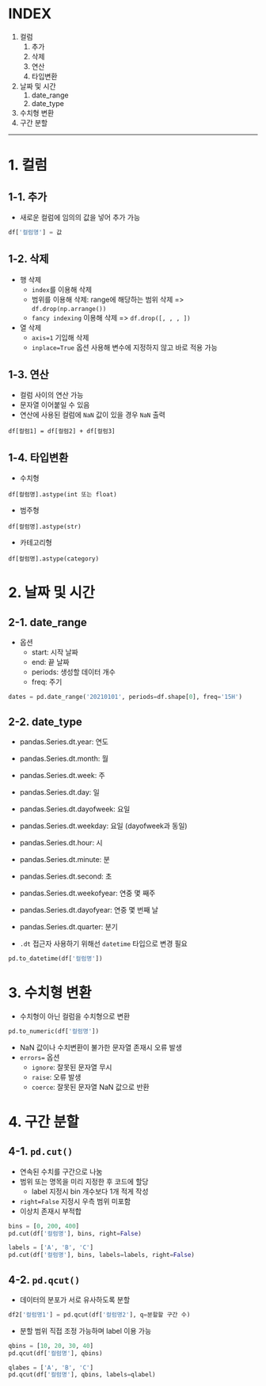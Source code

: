 # INDEX
1. 컬럼
    1. 추가
    2. 삭제
    3. 연산
    4. 타입변환
2. 날짜 및 시간
    1. date_range
    2. date_type
3. 수치형 변환
4. 구간 분할

---
# 1. 컬럼 

## 1-1. 추가
- 새로운 컬럼에 임의의 값을 넣어 추가 가능
```python
df['컬럼명'] = 값
```

## 1-2. 삭제
- 행 삭제
    - `index`를 이용해 삭제
    - 범위를 이용해 삭제: range에 해당하는 범위 삭제 => ```df.drop(np.arrange())```
    - `fancy indexing` 이용해 삭제 => ```df.drop([, , , ])```
- 열 삭제
    - `axis=1` 기입해 삭제
    - `inplace=True` 옵션 사용해 변수에 지정하지 않고 바로 적용 가능
## 1-3. 연산
- 컬럼 사이의 연산 가능
- 문자열 이어붙일 수 있음
- 연산에 사용된 컬럼에 `NaN` 값이 있을 경우 `NaN` 출력
```
df[컬럼1] = df[컬럼2] + df[컬럼3]
```
## 1-4. 타입변환
- 수치형
```
df[컬럼명].astype(int 또는 float)
```
- 범주형
```
df[컬럼명].astype(str)
```
- 카테고리형
```
df[컬럼명].astype(category)
```
# 2. 날짜 및 시간
## 2-1. date_range
- 옵션
    - start: 시작 날짜
    - end: 끝 날짜
    - periods: 생성할 데이터 개수
    - freq: 주기
```python
dates = pd.date_range('20210101', periods=df.shape[0], freq='15H')
```

## 2-2. date_type
- pandas.Series.dt.year: 연도
- pandas.Series.dt.month: 월
- pandas.Series.dt.week: 주
- pandas.Series.dt.day: 일
- pandas.Series.dt.dayofweek: 요일
- pandas.Series.dt.weekday: 요일 (dayofweek과 동일)
- pandas.Series.dt.hour: 시
- pandas.Series.dt.minute: 분
- pandas.Series.dt.second: 초
- pandas.Series.dt.weekofyear: 연중 몇 째주
- pandas.Series.dt.dayofyear: 연중 몇 번째 날
- pandas.Series.dt.quarter: 분기

- `.dt` 접근자 사용하기 위해선 `datetime` 타입으로 변경 필요
```python
pd.to_datetime(df['컬럼명'])
```

# 3. 수치형 변환
- 수치형이 아닌 컬럼을 수치형으로 변환
```python
pd.to_numeric(df['컬럼명'])
```
- NaN 값이나 수치변환이 불가한 문자열 존재시 오류 발생
- `errors=` 옵션
    - `ignore`: 잘못된 문자열 무시
    - `raise`: 오류 발생
    - `coerce`: 잘못된 문자열 NaN 값으로 반환

# 4. 구간 분할
## 4-1. `pd.cut()`
- 연속된 수치를 구간으로 나눔
- 범위 또는 명목을 미리 지정한 후 코드에 할당
    - label 지정시 bin 개수보다 1개 적게 작성
- `right=False` 지정시 우측 범위 미포함
- 이상치 존재시 부적합
```python
bins = [0, 200, 400]
pd.cut(df['컬럼명'], bins, right=False)

labels = ['A', 'B', 'C']
pd.cut(df['컬럼명'], bins, labels=labels, right=False)
```
## 4-2. `pd.qcut()`
- 데이터의 분포가 서로 유사하도록 분할
```python
df2['컬럼명1'] = pd.qcut(df['컬럼명2'], q=분할할 구간 수)
```
- 분할 범위 직접 조정 가능하며 label 이용 가능
```python
qbins = [10, 20, 30, 40]
pd.qcut(df['컬럼명'], qbins)

qlabes = ['A', 'B', 'C']
pd.qcut(df['컬럼명'], qbins, labels=qlabel)
```